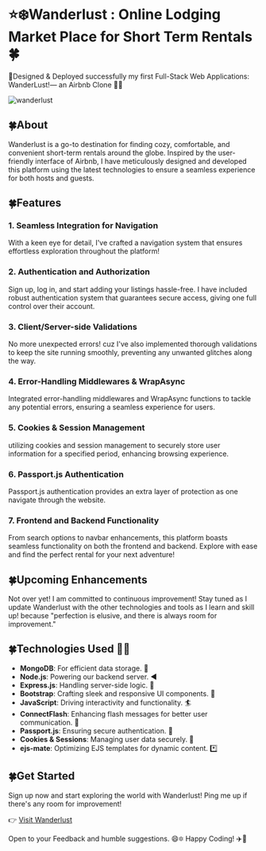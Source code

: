 # ⭐❄️Wanderlust : Online Lodging Market Place for Short Term Rentals 🍀

🚀Designed & Deployed successfully my first Full-Stack Web Applications: WanderLust!— an Airbnb Clone 🚀✨

![wanderlust](https://github.com/Nkovaturient/WanderLust-App/assets/127786136/43e26ee8-036f-406e-b572-d3da73a76a7a)

## 🍀About

Wanderlust is a go-to destination for finding cozy, comfortable, and convenient short-term rentals around the globe. Inspired by the user-friendly interface of Airbnb, I have meticulously designed and developed this platform using the latest technologies to ensure a seamless experience for both hosts and guests.

## 🍀Features

### 1. Seamless Integration for Navigation
With a keen eye for detail, I've crafted a navigation system that ensures effortless exploration throughout the platform!

### 2. Authentication and Authorization
Sign up, log in, and start adding your listings hassle-free. I have included robust authentication system that guarantees secure access, giving one full control over their account.

### 3. Client/Server-side Validations
No more unexpected errors! cuz I've also implemented thorough validations to keep the site running smoothly, preventing any unwanted glitches along the way.

### 4. Error-Handling Middlewares & WrapAsync
Integrated error-handling middlewares and WrapAsync functions to tackle any potential errors, ensuring a seamless experience for users.

### 5. Cookies & Session Management
 utilizing cookies and session management to securely store user information for a specified period, enhancing browsing experience.

### 6. Passport.js Authentication
 Passport.js authentication provides an extra layer of protection as one navigate through the website.

### 7. Frontend and Backend Functionality
From search options to navbar enhancements, this platform boasts seamless functionality on both the frontend and backend. Explore with ease and find the perfect rental for your next adventure!

## 🍀Upcoming Enhancements

Not over yet! I am committed to continuous improvement! Stay tuned as I update Wanderlust with the other technologies and tools as I learn and skill up! because "perfection is elusive, and there is always room for improvement."

## 🍀Technologies Used 🧑‍💻

- **MongoDB**: For efficient data storage. 🏪
- **Node.js**: Powering our backend server. ◀️
- **Express.js**: Handling server-side logic. 🧮
- **Bootstrap**: Crafting sleek and responsive UI components. 🌙
- **JavaScript**: Driving interactivity and functionality. 🏄
- **ConnectFlash**: Enhancing flash messages for better user communication. 🔦
- **Passport.js**: Ensuring secure authentication. 🛂
- **Cookies & Sessions**: Managing user data securely. 🍪
- **ejs-mate**: Optimizing EJS templates for dynamic content. *️⃣

## 🍀Get Started

Sign up now and start exploring the world with Wanderlust! Ping me up if there's any room for improvement!

👉 [Visit Wanderlust](https://wanderlust-online-lodging-marketplace.onrender.com/listings)

Open to your Feedback and humble suggestions. 😄🔯 
Happy Coding! ✈️🌟
